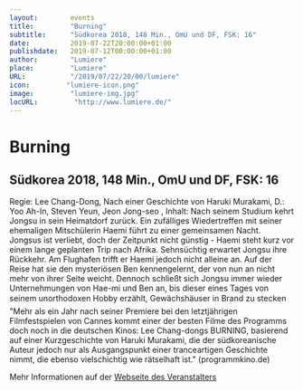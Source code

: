 ```yaml
---
layout:        events
title:         "Burning"
subtitle:      "Südkorea 2018, 148 Min., OmU und DF, FSK: 16"
date:          2019-07-22T20:00:00+01:00
publishdate:   2019-07-12T00:00:00+01:00
author:        "Lumiere"
place:         "Lumiere"
URL:           "/2019/07/22/20/00/lumiere"
icon:         "lumiere-icon.png"
image:         "lumiere-img.jpg"
locURL:         "http://www.lumiere.de/"
---
```


Burning
===========

Südkorea 2018, 148 Min., OmU und DF, FSK: 16
-----------

Regie: Lee Chang-Dong, Nach einer Geschichte von Haruki Murakami, D.: Yoo Ah-In, Steven Yeun, Jeon Jong-seo , Inhalt: Nach seinem Studium kehrt Jongsu in sein Heimatdorf zurück. Ein zufälliges Wiedertreffen mit seiner ehemaligen Mitschülerin Haemi führt zu einer gemeinsamen Nacht. Jongsus ist verliebt, doch der Zeitpunkt nicht günstig - Haemi steht kurz vor einem lange geplanten Trip nach Afrika. Sehnsüchtig erwartet Jongsu ihre Rückkehr. Am Flughafen trifft er Haemi jedoch nicht alleine an. Auf der Reise hat sie den mysteriösen Ben kennengelernt, der von nun an nicht mehr von ihrer Seite weicht. Dennoch schließt sich Jongsu immer wieder Unternehmungen von Hae-mi und Ben an, bis dieser eines Tages von seinem unorthodoxen Hobby erzählt, Gewächshäuser in Brand zu stecken "Mehr als ein Jahr nach seiner Premiere bei den letztjährigen Filmfestspielen von Cannes kommt einer der besten Filme des Programms doch noch in die deutschen Kinos: Lee Chang-dongs BURNING, basierend auf einer Kurzgeschichte von Haruki Murakami, die der südkoreanische Auteur jedoch nur als Ausgangspunkt einer tranceartigen Geschichte nimmt, die ebenso vielschichtig wie rätselhaft ist." (programmkino.de)

Mehr Informationen auf der [Webseite des Veranstalters](http://www.lumiere.de/19/07/burning.htm)
